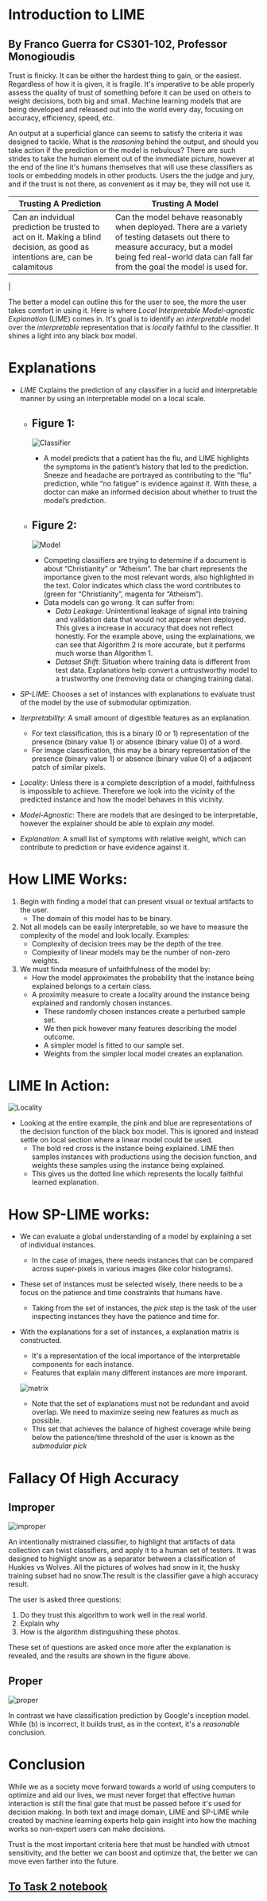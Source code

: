 # **Introduction to LIME**
## By Franco Guerra for CS301-102, Professor Monogioudis
Trust is finicky. It can be either the hardest thing to gain, or the easiest. Regardless of how it is given, it is fragile. It's imperative to be able properly assess the quality of trust of something before it can be used on others to weight decisions, both big and small. Machine learning models that are being developed and released out into the world every day, focusing on accuracy, efficiency, speed, etc. 

An output at a superficial glance can seems to satisfy the criteria it was designed to tackle. What is the *reasoning* behind the output, and should you take action if the prediction or the model is nebulous? There are such strides to take the human element out of the immediate picture, however at the end of the line it's humans themselves that will use these classifiers as tools or embedding models in other products. Users the the judge and jury, and if the trust is not there, as convenient as it may be, they will not use it.

Trusting A Prediction | Trusting A Model
----------------------|------------------
Can an indvidual prediction be trusted to act on it. Making a blind decision, as good as intentions are, can be calamitous|Can the model behave reasonably when deployed. There are a variety of testing datasets out there to measure accuracy, but a model being fed real-world data can fall far from the goal the model is used for.
|


The better a model can outline this for the user to see, the more the user takes comfort in using it. Here is where *Local Interpretable Model-agnostic Explanation* (LIME) comes in. It's goal is to identify an *interpretable* model over the *interpretable* representation that is *locally* faithful to the classifier. It shines a light into any black box model.

# **Explanations**
* *LIME* Cxplains the prediction of any classifier in a lucid and interpretable manner by using an interpretable model on a local scale.
    * ## **Figure 1**:
        ![Classifier](LIMEpics/classifier.png)

        * A model predicts that a patient has the flu, and LIME highlights the symptoms in the patient’s history that led to the prediction. Sneeze and headache are portrayed as contributing to the “flu” prediction, while “no fatigue” is evidence against it. With these, a doctor can make an informed decision about whether to trust the model’s prediction.
    * ## **Figure 2**:
        ![Model](LIMEpics/model.png)

        * Competing classifiers are trying to determine if a document is about “Christianity” or “Atheism”. The bar chart represents the importance given to the most relevant words, also highlighted in the text. Color indicates which class the word contributes to (green for “Christianity”, magenta for “Atheism”).
        * Data models can go wrong. It can suffer from:
            * *Data Leakage*: Unintentional leakage of signal into training and validation data that would not appear when deployed. This gives a increase in accuracy that does not reflect honestly. For the example above, using the explainations, we can see that Algorithm 2 is more accurate, but it performs much worse than Algorithm 1.
            * *Dataset Shift*: Situation where training data is different from test data. Explanations help convert a untrustworthy model to a trustworthy one (removing data or changing training data).

* *SP-LIME*: Chooses a set of instances with explanations to evaluate trust of the model by the use of submodular optimization.

* *Iterpretability*: A small amount of digestible features as an explanation.
    * For text classification, this is a binary (0 or 1) representation of the presence (binary value 1) or absence (binary value 0) of a word.
    * For image classification, this may be a binary representation of the presence (binary value 1) or absence (binary value 0) of a adjacent patch of similar pixels.

* *Locality*: Unless there is a complete description of a model, faithfulness is impossible to achieve. Therefore we look into the vicinity of the predicted instance and how the model behaves in this vicinity.

* *Model-Agnostic*: There are models that are desinged to be interpretable, however the explainer should be able to explain *any* model.

* *Explanation*: A small list of symptoms with relative weight, which can contribute to prediction or have evidence against it. 


# **How LIME Works**:
1. Begin with finding a model that can present visual or textual artifacts to the user.
    * The domain of this model has to be binary.
2. Not all models can be easily interpretable, so we have to measure the complexity of the model and look locally. Examples: 
    * Complexity of decision trees may be the depth of the tree.
    * Complexity of linear models may be the number of non-zero weights.
3. We must finda measure of unfaithfulness of the model by:
    * How the model approximates the probability that the instance being explained belongs to a certain class.
    * A proximity measure to create a locality around the instance being explained and randomly chosen instances.
        * These randomly chosen instances create a perturbed sample set.
        * We then pick however many features describing the model outcome.
        * A simpler model is fitted to our sample set.
        * Weights from the simpler local model creates an explanation.

# **LIME In Action**:
![Locality](LIMEpics/LIME.png)
* Looking at the entire example, the pink and blue are representations of the decision function of the black box model. This is ignored and instead settle on local section where a linear model could be used.
    * The bold red cross is the instance being explained. LIME then samples instances with productions using the decision function, and weights these samples using the instance being explained.
    * This gives us the dotted line which represents the locally faithful learned explanation. 

# **How SP-LIME works**:
* We can evaluate a global understanding of a model by explaining a set of individual instances.
    * In the case of images, there needs instances that can be compared across super-pixels in various images (like color histograms).
* These set of instances must be selected wisely, there needs to be a focus on the patience and time constraints that humans have.
    * Taking from the set of instances, the *pick step* is the task of the user inspecting instances they have the patience and time for.
* With the explanations for a set of instances, a explanation matrix is constructed.
    * It's a representation of the local importance of the interpretable components for each instance.
    * Features that explain many different instances are more imporant.

    ![matrix](LIMEpics/matrix.png)

    * Note that the set of explanations must not be redundant and avoid overlap. We need to maximize seeing new features as much as possible.
    * This set that achieves the balance of highest coverage while being below the patience/time threshold of the user is known as the *submodular pick*

# **Fallacy Of High Accuracy**
## **Improper**
![improper](LIMEpics/improper.png)

An intentionally mistrained classifier, to highlight that artifacts of data collection can twist classifiers, and apply it to a human set of testers. It was designed to highlight snow as a separator between a classification of Huskies vs Wolves. All the pictures of wolves had snow in it, the husky training subset had no snow.The result is the classifier gave a high accuracy result.

The user is asked three questions:
1. Do they trust this algorithm to work well in the real world.
2. Explain why
3. How is the algorithm distingushing these photos.

These set of questions are asked once more after the explanation is revealed, and the results are shown in the figure above. 

## **Proper**
![proper](LIMEpics/proper.png)

In contrast we have classification prediction by Google's inception model. While (b) is incorrect, it builds trust, as in the context, it's a *reasonable* conclusion.

# **Conclusion**
While we as a society move forward towards a world of using computers to optimize and aid our lives, we must never forget that effective human interaction is still the final gate that must be passed before it's used for decision making. In both text and image domain, LIME and SP-LIME while created by machine learning experts help gain insight into how the maching works so non-expert users can make decisions.

Trust is the most important criteria here that must be handled with utmost sensitivity, and the better we can boost and optimize that, the better we can move even farther into the future.

## **[To Task 2 notebook](https://github.com/calioki/301project/blob/main/Task2_dvd_reviews.ipynb)**

